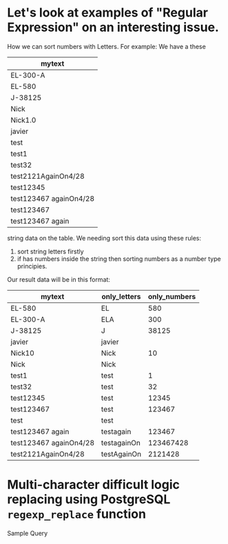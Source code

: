 # Let's look at examples of "Regular Expression" on an interesting issue.

How we can sort numbers with Letters. 
For example:
We have a these 


| mytext                 |
| ---------------------- |
| EL-300-A               |
| EL-580                 |
| J-38125                |
| Nick                   |
| Nick1.0                |
| javier                 |
| test                   |
| test1                  |
| test32                 |
| test2121AgainOn4/28    |
| test12345              |
| test123467 againOn4/28 |
| test123467             |
| test123467 again       |


string data on the table. We needing sort this data using these rules: 
1) sort string letters firstly
2) if has numbers inside the string then sorting numbers as a number type principies.

Our result data will be in this format:


| mytext                 | only_letters | only_numbers |
| ---------------------- | ------------ | ------------ |
| EL-580                 | EL           | 580          |
| EL-300-A               | ELA          | 300          |
| J-38125                | J            | 38125        |
| javier                 | javier	    |              |
| Nick10                 | Nick         | 10           |
| Nick                   | Nick	        |              |
| test1                  | test         | 1            |
| test32                 | test         | 32           |
| test12345              | test         | 12345        |
| test123467             | test         | 123467       |
| test                   | test	        |              |
| test123467 again       | testagain    | 123467       |
| test123467 againOn4/28 | testagainOn  | 123467428    |
| test2121AgainOn4/28    | testAgainOn  | 2121428      |


# Multi-character difficult logic replacing using PostgreSQL `regexp_replace` function
Sample Query



